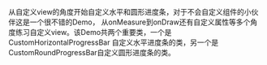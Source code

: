 从自定义view的角度开始自定义水平和圆形进度条，对于不会自定义组件的小伙伴这是一个很不错的Demo，
从onMeasure到onDraw还有自定义属性等多个角度练习自定义view。该Demo共两个重要类，一个是CustomHorizontalProgressBar
自定义水平进度条的类，另一个是CustomRoundProgressBar自定义圆形进度条的类。


